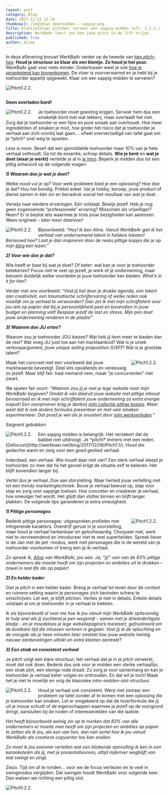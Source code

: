 ```yaml
---
layout: post
category: Blog
date: 2017-12-22 12:34
thumbnail: /img\Kiwi doormidden - sappig.png
title: Klontjesklaar pitchen: serveer een sappig midden (afl. 1.2.2.)
description: WerkBaAr leert jou hoe jouw pitch in de lift krijgt.
published: true
author: Aline
---
```


In deze aflevering brouwt WerkBaAr verder op de tweede van [tien *pitch*-tips](http://werkbaar.net/blog/2017/12/01/pitch1.0/): **Houd je structuur zo klaar als een klontje. Zo houd je het puur.** WerkBaAr gaat voor niets minder. Ondertussen weet je ook [hoe je sprankelend kan binnenkomen](http://werkbaar.net/blog/2017/12/14/pitch1.2.1/). De vloer is voorverwarmd en je hebt bij je toehoorder appetijt opgewekt. Klaar om een sappig midden te serveren? 

<img alt="Pitch1.2.2." class="img-responsive" style="float: middle;margin:0 20px 15px 0" src="/img\Kiwi doormidden - sappig.png">

**Geen overladen bord!**

<img alt="Pitch1.2.2." class="img-responsive" style="float: left;margin:0 20px 15px 0" src="/img\Geen overladen bord - smakelijke plank.png">
Je toehoorder moet goesting krijgen. Serveer hem dus een smakelijk bord met wat lekkers, maar overlaadt het niet. Zorg dat je toehoorder er een fijne en pure smaak aan overhoudt. Hoe meer ingrediënten of smaken je mixt, hoe groter het risico dat je toehoorder je verhaal aan zich voorbij laat gaan…. ofwel oververzadigd van tafel gaat om je *pitch* snel weg te spoelen. 

*Less is more*. Besef dat een gemiddelde toehoorder maar 10% van je hele verhaal onthoudt. Ga tot de essentie, schrap details. **Wie je bent** en **wat je doet (waar je werkt)** vertelde je al in [je intro](http://werkbaar.net/blog/2017/12/14/pitch1.2.1/). Beperk je midden dus tot een pittig antwoord op de volgende vragen: 

***1) Waarom doe je wat je doet?***

Welke nood vul je op? Voor welk probleem bied je een oplossing? Hoe doe je dat? Hou het bondig. Prikkel enkel. Vat je hobby, beroep, jouw product of dienst samen in één zin en benadruk vooral het resultaat van wat je doet.

Verwijs naar eerdere ervaringen. Eén volstaat. Bewijs jezelf. Heb je nog geen zogenoemde “professionele” ervaring? Misschien als vrijwilliger? Neen? Er is beslist iets waarmee je trots jouw bezigheden kan aantonen. Wees origineel – *later meer daarover*!

<img alt="Pitch1.2.2." class="img-responsive" style="float: left;margin:0 20px 15px 0" src="/img\Pittig kopje - smiling cup.png">

Bijvoorbeeld: *“Hey! Ik ben Aline. Vanuit WerkBaAr giet ik het verhaal van ondernemend talent in heldere teksten! Benieuwd hoe? Laat je dan inspireren door de reeks pittige kopjes die je op mijn [blog](http://werkbaar.net/blog/) kan lezen.”*

***2) Voor wie doe je dat?*** 

Wie heeft er baat bij wat je doet? Of beter: wat kan je voor je toehoorder betekenen? Focus niet te veel op jezelf, je werk of je onderneming, maar benoem duidelijk welke voordelen je jouw toehoorder kan bieden. *What’s in it for him?*

Verder met ons voorbeeld: *“Vind jij het door je drukke agenda, een tekort aan creativiteit, een traumatische schrijfervaring of welke reden ook moeilijk om je verhaal te verwoorden? Dan zet ik met mijn schrijftalent voor jou iets op papier dat bij je persoonlijkheid past en bovendien in jouw budget en planning valt! Bespaar jezelf de last en stress. Mijn pen doet jouw onderneming renderen in de plaats!”*

***3) Waarom doe JIJ ertoe?*** 

Waarom zou je toehoorder JOU kiezen? Wat heb jij hem meer te bieden dan de rest? Wat voeg JIJ juist toe aan het marktaanbod? Wat is je uniek verkoopargument, jouw *unique selling proposition (USP)*? Wat is je grootste talent? 

<img alt="Pitch1.2.2." class="img-responsive" style="float: right;margin:0 20px 15px 0" src="/img\Gummybeer - be different.png">
Maak het concreet met een voorbeeld dat jouw marktwaarde bevestigt. Deel iets opvallends en vereeuwig zo jezelf. Maar blijf fair: haal niemand neer, maak “je concurrenten” niet zwart. 

We spelen fair voort: *“Waarom zou jij je met je lege website naar mijn WerkBaAr begeven? Omdat ik van daaruit jouw website met pittige inhoud bevoorraad en ik met mijn schrijftalent jouw onderneming zo extra energie inspuit! Een voorproever krijg je dankzij [mijn collectie pittige kopjes](http://werkbaar.net/blog/). Maar weet dat ik ook andere formules presenteer en met vele smaken experimenteer. Dat proef je wel als je snuistert door [mijn werkverleden](http://werkbaar.net/pittigekopjes/2017/08/04/aline/).”* 

*Saignant gebakken* 

<img alt="Pitch1.2.2." class="img-responsive" style="float: left;margin:0 20px 15px 0" src="/img\Steak saignant.png">
Een sappig midden is belangrijk. Het verzekert dat de babbel niet uitdroogt. Je *pitcht* immers met een reden. [Gefocust](http://werkbaar.net/blog/2017/12/08/Pitch1.1/). Houd die gedachte warm en zorg voor een goed geolied verhaal.

Inderdaad, een verhaal. Wie houdt daar niet van? Een sterk verhaal sleept je toehoorder zo mee dat hij het gevoel krijgt de situatie zelf te beleven. Het blijft bovendien langer bij. 

Vertel dus je verhaal. Doe aan storytelling. Maar herleid jouw vertelling niet tot een *trendy marketingtechniek*. Bouw je verhaal bewust op, stap voor stap en zorg voor sappige toetsen. Hoe concreter en creatiever je verhaal, hoe smeuïger het wordt. Het glijdt dan vlotter binnen en blijft langer plakken. De volgende tips garanderen je extra smeuïgheid.

***1) Pittige personages***

<img alt="Pitch1.2.2." class="img-responsive" style="float: right;margin:0 20px 15px 0" src="/img\Pittig personnage - klein groen mannetje.png">
Bedenk pittige personages: uitgesproken profielen met intrigerende karakters. Overdrijf gerust in je voorstelling, maar houd je verhaal herkenbaar en geloofwaardig. Choqueer niet, werk niet te vervreemdend en introduceer niet te veel superhelden. Spreek liever in de Jan met de pet -modus, werk met personages die in de wereld van je toehoorder voorkomen of breng een jij-ik-verhaal. 

*Zo spreek ik, [Aline](http://werkbaar.net/#gastvrouw) van WerkBaAr, jou aan. Ja, “jij”: een van de 83% pittige ondernemers die moeite heeft om zijn projecten en ambities uit te drukken – zowel in real life als op papier!*

***2) En helder kader***

Giet je *pitch* in een helder kader. Breng je verhaal tot leven door de context en ruimere setting waarin je personages zich bevinden scherp te omschrijven. Let wel, je blijft *pitchen*. Verlies je niet in details. Enkele details volstaan al om je toehoorder in je verhaal te trekken. 

*Ik zie bijvoorbeeld al voor me hoe ik jou vanuit mijn WerkBaAr spitsvondig te hulp snel als jij zuchtend je pen wegsmijt - samen met je drieëndertigste kladje - en je moedeloos je lege websitepagina’s toestaart, gefrustreerd om de kostbare tijd die intussen verloren is gegaan. Voel jij al de opluchting en de vreugde als je twee minuten later ontdekt hoe jouw website twintig nieuwe aanbevelingen uitlokt en extra klanten aantrekt?* 

***3) Een strak en consistent verhaal***

Je *pitch* volgt een klare structuur; het verhaal dat je in je *pitch* verwerkt, moet dat ook doen. Bedenk dus ook voor je midden een sterke verhaallijn, een strak plot, een stevige rode draad. Zo zorg je voor samenhang en kan je toehoorder je verhaal beter volgen en onthouden. En dat wil je toch! Maak het je niet te moeilijk en volg de klassieke *intro-midden-slot*-structuur. 

<img alt="Pitch1.2.2." class="img-responsive" style="float: left;margin:0 20px 15px 0" src="/img\Rode draad - twee verbonden kopjes.png">
Houd je verhaal ook consistent. Werp niet zomaar een probleem op tafel zonder af te komen met een oplossing die je toehoorder kan smaken. Let er omgekeerd op dat de toverformule die jij uit je mouw schudt of de eigenschappen waarmee je jezelf op de voorgrond dringt, aansluiten bij de noden of interessevelden van die laatste. 

*Het heeft bijvoorbeeld weinig zin op te merken dat 83% van alle ondernemers er moeite mee heeft om zijn projecten en ambities op papier te zetten als ik jou, als een van hen, dan niet vertel hoe ik jou vanuit WerkBaAr als creatieve copywriter toe kan snellen.* 

*Zo moet ik jou evenmin vertellen wat een klinkende aanvulling ik ben in een karaoketeam als jij, met je presentatievrees, altijd mijlenver wegblijft van wat swingt en zingt.* 

Ziezo. Tijd om af te ronden… voor we de focus verliezen en te veel in swingmodus verglijden. Dat swingen houdt WerkBaAr voor volgende keer. Dan walsen we richting een pittig slot. 

<img alt="Pitch1.2.2." class="img-responsive" style="float: middle;margin:0 20px 15px 0" src="/img\Swingende pepers.png">

<br><br><br><br><br><br><br><br>
